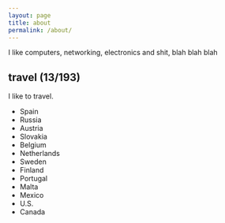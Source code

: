 ```yaml
---
layout: page
title: about
permalink: /about/
---
```

I like computers, networking, electronics and shit, blah blah blah

## travel (13/193)
I like to travel.

* Spain
* Russia
* Austria
* Slovakia
* Belgium
* Netherlands
* Sweden
* Finland
* Portugal
* Malta
* Mexico
* U.S.
* Canada
